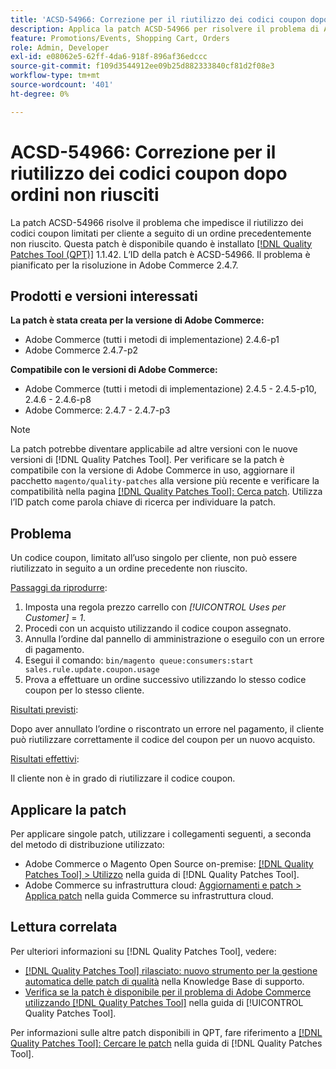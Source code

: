 ```yaml
---
title: 'ACSD-54966: Correzione per il riutilizzo dei codici coupon dopo ordini non riusciti'
description: Applica la patch ACSD-54966 per risolvere il problema di Adobe Commerce che impedisce il riutilizzo dei codici coupon limitati per promozioni e carrello a seguito di un ordine precedentemente non riuscito.
feature: Promotions/Events, Shopping Cart, Orders
role: Admin, Developer
exl-id: e08062e5-62ff-4da6-918f-896af36edccc
source-git-commit: f109d3544912ee09b25d882333840cf81d2f08e3
workflow-type: tm+mt
source-wordcount: '401'
ht-degree: 0%

---
```


# ACSD-54966: Correzione per il riutilizzo dei codici coupon dopo ordini non riusciti

La patch ACSD-54966 risolve il problema che impedisce il riutilizzo dei codici coupon limitati per cliente a seguito di un ordine precedentemente non riuscito. Questa patch è disponibile quando è installato [[!DNL Quality Patches Tool (QPT)]](https://experienceleague.adobe.com/en/docs/commerce-knowledge-base/kb/announcements/commerce-announcements/magento-quality-patches-released-new-tool-to-self-serve-quality-patches) 1.1.42. L’ID della patch è ACSD-54966. Il problema è pianificato per la risoluzione in Adobe Commerce 2.4.7.

## Prodotti e versioni interessati

**La patch è stata creata per la versione di Adobe Commerce:**

* Adobe Commerce (tutti i metodi di implementazione) 2.4.6-p1
* Adobe Commerce 2.4.7-p2

**Compatibile con le versioni di Adobe Commerce:**

* Adobe Commerce (tutti i metodi di implementazione) 2.4.5 - 2.4.5-p10, 2.4.6 - 2.4.6-p8
* Adobe Commerce: 2.4.7 - 2.4.7-p3

>[!NOTE]
>
>La patch potrebbe diventare applicabile ad altre versioni con le nuove versioni di [!DNL Quality Patches Tool]. Per verificare se la patch è compatibile con la versione di Adobe Commerce in uso, aggiornare il pacchetto `magento/quality-patches` alla versione più recente e verificare la compatibilità nella pagina [[!DNL Quality Patches Tool]: Cerca patch](https://experienceleague.adobe.com/tools/commerce-quality-patches/index.html). Utilizza l’ID patch come parola chiave di ricerca per individuare la patch.

## Problema

Un codice coupon, limitato all’uso singolo per cliente, non può essere riutilizzato in seguito a un ordine precedente non riuscito.

<u>Passaggi da riprodurre</u>:

1. Imposta una regola prezzo carrello con *[!UICONTROL Uses per Customer]* = *1*.
1. Procedi con un acquisto utilizzando il codice coupon assegnato.
1. Annulla l’ordine dal pannello di amministrazione o eseguilo con un errore di pagamento.
1. Esegui il comando: `bin/magento queue:consumers:start sales.rule.update.coupon.usage`
1. Prova a effettuare un ordine successivo utilizzando lo stesso codice coupon per lo stesso cliente.

<u>Risultati previsti</u>:

Dopo aver annullato l’ordine o riscontrato un errore nel pagamento, il cliente può riutilizzare correttamente il codice del coupon per un nuovo acquisto.

<u>Risultati effettivi</u>:

Il cliente non è in grado di riutilizzare il codice coupon.

## Applicare la patch

Per applicare singole patch, utilizzare i collegamenti seguenti, a seconda del metodo di distribuzione utilizzato:

* Adobe Commerce o Magento Open Source on-premise: [[!DNL Quality Patches Tool] > Utilizzo](/help/tools/quality-patches-tool/usage.md) nella guida di [!DNL Quality Patches Tool].
* Adobe Commerce su infrastruttura cloud: [Aggiornamenti e patch > Applica patch](https://experienceleague.adobe.com/docs/commerce-cloud-service/user-guide/develop/upgrade/apply-patches.html) nella guida Commerce su infrastruttura cloud.

## Lettura correlata

Per ulteriori informazioni su [!DNL Quality Patches Tool], vedere:

* [[!DNL Quality Patches Tool] rilasciato: nuovo strumento per la gestione automatica delle patch di qualità](https://experienceleague.adobe.com/en/docs/commerce-knowledge-base/kb/announcements/commerce-announcements/magento-quality-patches-released-new-tool-to-self-serve-quality-patches) nella Knowledge Base di supporto.
* [Verifica se la patch è disponibile per il problema di Adobe Commerce utilizzando  [!DNL Quality Patches Tool]](/help/tools/quality-patches-tool/patches-available-in-qpt/check-patch-for-magento-issue-with-magento-quality-patches.md) nella guida di [!UICONTROL Quality Patches Tool].

Per informazioni sulle altre patch disponibili in QPT, fare riferimento a [[!DNL Quality Patches Tool]: Cercare le patch](https://experienceleague.adobe.com/tools/commerce-quality-patches/index.html) nella guida di [!DNL Quality Patches Tool].
